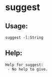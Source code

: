 suggest
====================

Usage:
--------------------
```
suggest -l:String 

```

Help:
--------------------
```
Help for suggest:
 - No help to give.

```

